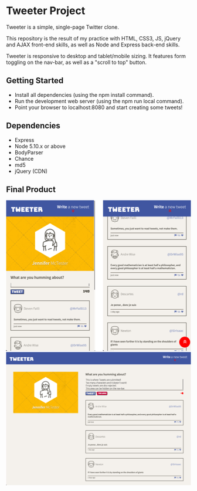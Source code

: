 # Tweeter Project

Tweeter is a simple, single-page Twitter clone.

This repository is the result of my practice with HTML, CSS3, JS, jQuery and AJAX front-end skills, as well as Node and Express back-end skills.

Tweeter is responsive to desktop and tablet/mobile sizing. It features form toggling on the nav-bar, as well as a "scroll to top" button.

## Getting Started

- Install all dependencies (using the npm install command).
- Run the development web server (using the npm run local command).
- Point your browser to localhost:8080 and start creating some tweets!

## Dependencies

- Express
- Node 5.10.x or above
- BodyParser
- Chance
- md5
- jQuery (CDN)

## Final Product


!["Mobile Views"](https://github.com/andrewlpmcneill/tweeter/blob/master/docs/mobile-view.png?raw=true)
!["Desktop View"](https://github.com/andrewlpmcneill/tweeter/blob/master/docs/desktop-view.png?raw=true)